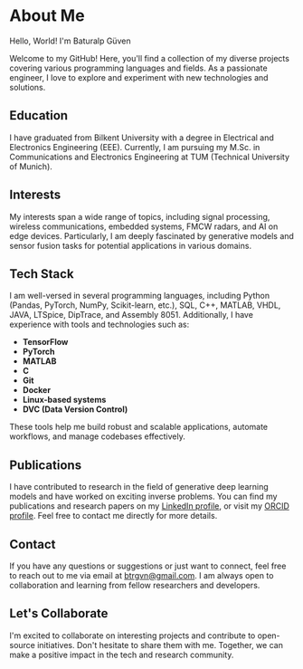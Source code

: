 # About Me
Hello, World! I'm Baturalp Güven 

Welcome to my GitHub! Here, you'll find a collection of my diverse projects covering various programming languages and fields. As a passionate engineer, I love to explore and experiment with new technologies and solutions.

## Education
I have graduated from Bilkent University with a degree in Electrical and Electronics Engineering (EEE). Currently, I am pursuing my M.Sc. in Communications and Electronics Engineering at TUM (Technical University of Munich).

## Interests
My interests span a wide range of topics, including signal processing, wireless communications, embedded systems, FMCW radars, and AI on edge devices. Particularly, I am deeply fascinated by generative models and sensor fusion tasks for potential applications in various domains.

## Tech Stack
I am well-versed in several programming languages, including Python (Pandas, PyTorch, NumPy, Scikit-learn, etc.), SQL, C++, MATLAB, VHDL, JAVA, LTSpice, DipTrace, and Assembly 8051. Additionally, I have experience with tools and technologies such as:
- **TensorFlow**
- **PyTorch**
- **MATLAB**
- **C**
- **Git**
- **Docker**
- **Linux-based systems**
- **DVC (Data Version Control)**

These tools help me build robust and scalable applications, automate workflows, and manage codebases effectively.

## Publications
I have contributed to research in the field of generative deep learning models and have worked on exciting inverse problems. You can find my publications and research papers on my 
<a href="https://www.linkedin.com/in/baturalp-guven/">LinkedIn profile</a>, or visit my <a href="https://orcid.org/0009-0002-2925-842X">ORCID profile</a>. Feel free to contact me directly for more details.

## Contact
If you have any questions or suggestions or just want to connect, feel free to reach out to me via email at btrgvn@gmail.com. I am always open to collaboration and learning from fellow researchers and developers.

## Let's Collaborate
I'm excited to collaborate on interesting projects and contribute to open-source initiatives. Don't hesitate to share them with me. Together, we can make a positive impact in the tech and research community.
